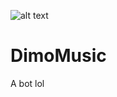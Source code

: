 ![alt text](https://i.kym-cdn.com/photos/images/original/001/318/758/bbe.png)
# DimoMusic
A bot lol

